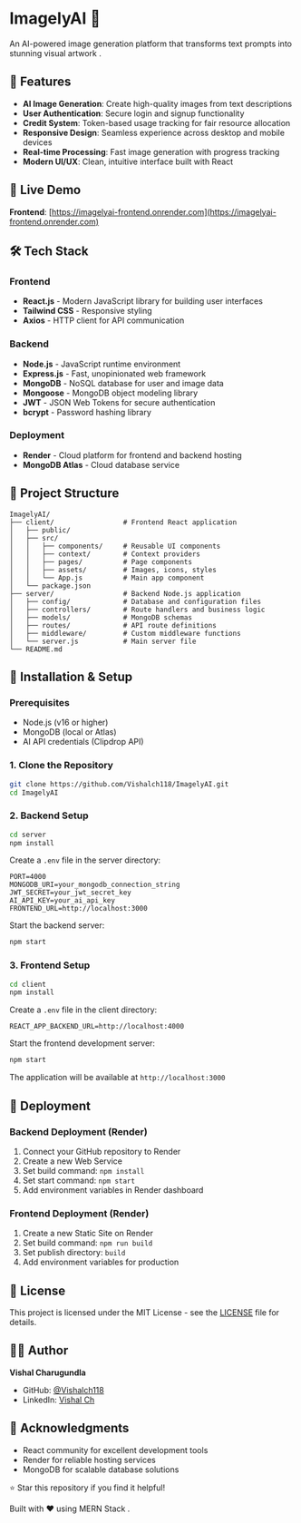 # ImagelyAI 🎨

An AI-powered image generation platform that transforms text prompts into stunning visual artwork .

## 🌟 Features

- **AI Image Generation**: Create high-quality images from text descriptions
- **User Authentication**: Secure login and signup functionality
- **Credit System**: Token-based usage tracking for fair resource allocation
- **Responsive Design**: Seamless experience across desktop and mobile devices
- **Real-time Processing**: Fast image generation with progress tracking
- **Modern UI/UX**: Clean, intuitive interface built with React

## 🚀 Live Demo

**Frontend**: [https://imagelyai-frontend.onrender.com](https://imagelyai-frontend.onrender.com)

## 🛠️ Tech Stack

### Frontend
- **React.js** - Modern JavaScript library for building user interfaces
- **Tailwind CSS** - Responsive styling
- **Axios** - HTTP client for API communication

### Backend
- **Node.js** - JavaScript runtime environment
- **Express.js** - Fast, unopinionated web framework
- **MongoDB** - NoSQL database for user and image data
- **Mongoose** - MongoDB object modeling library
- **JWT** - JSON Web Tokens for secure authentication
- **bcrypt** - Password hashing library

### Deployment
- **Render** - Cloud platform for frontend and backend hosting
- **MongoDB Atlas** - Cloud database service

## 📁 Project Structure

```
ImagelyAI/
├── client/                 # Frontend React application
│   ├── public/
│   ├── src/
│   │   ├── components/     # Reusable UI components
│   │   ├── context/        # Context providers
│   │   ├── pages/          # Page components
│   │   ├── assets/         # Images, icons, styles
│   │   └── App.js          # Main app component
│   └── package.json
├── server/                 # Backend Node.js application
│   ├── config/             # Database and configuration files
│   ├── controllers/        # Route handlers and business logic
│   ├── models/             # MongoDB schemas
│   ├── routes/             # API route definitions
│   ├── middleware/         # Custom middleware functions
│   └── server.js           # Main server file
└── README.md
```

## 🔧 Installation & Setup

### Prerequisites
- Node.js (v16 or higher)
- MongoDB (local or Atlas)
- AI API credentials (Clipdrop API)

### 1. Clone the Repository
```bash
git clone https://github.com/Vishalch118/ImagelyAI.git
cd ImagelyAI
```

### 2. Backend Setup
```bash
cd server
npm install
```

Create a `.env` file in the server directory:
```env
PORT=4000
MONGODB_URI=your_mongodb_connection_string
JWT_SECRET=your_jwt_secret_key
AI_API_KEY=your_ai_api_key
FRONTEND_URL=http://localhost:3000
```

Start the backend server:
```bash
npm start
```

### 3. Frontend Setup
```bash
cd client
npm install
```

Create a `.env` file in the client directory:
```env
REACT_APP_BACKEND_URL=http://localhost:4000
```

Start the frontend development server:
```bash
npm start
```

The application will be available at `http://localhost:3000`

## 🚀 Deployment

### Backend Deployment (Render)
1. Connect your GitHub repository to Render
2. Create a new Web Service
3. Set build command: `npm install`
4. Set start command: `npm start`
5. Add environment variables in Render dashboard

### Frontend Deployment (Render)
1. Create a new Static Site on Render
2. Set build command: `npm run build`
3. Set publish directory: `build`
4. Add environment variables for production

## 📝 License

This project is licensed under the MIT License - see the [LICENSE](LICENSE) file for details.

## 👨‍💻 Author

**Vishal Charugundla**
- GitHub: [@Vishalch118](https://github.com/Vishalch118)
- LinkedIn: [Vishal Ch](https://www.linkedin.com/in/vishalch1/)

## 🙏 Acknowledgments

- React community for excellent development tools
- Render for reliable hosting services
- MongoDB for scalable database solutions

⭐ Star this repository if you find it helpful!

Built with ❤️ using MERN Stack .
